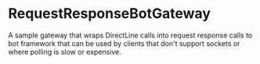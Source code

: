 # RequestResponseBotGateway
A sample gateway that wraps DirectLine calls into request response calls to bot framework that can be used by clients that don't support sockets or where polling is slow or expensive.

